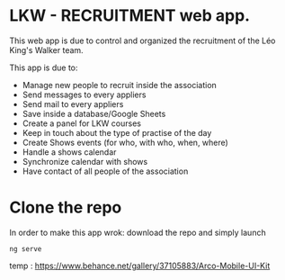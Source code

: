 # LKW - RECRUITMENT web app.

This web app is due to control and organized the recruitment of the Léo King's Walker team.

This app is due to:
- Manage new people to recruit inside the association
- Send messages to every appliers
- Send mail to every appliers
- Save inside a database/Google Sheets
- Create a panel for LKW courses
- Keep in touch about the type of practise of the day
- Create Shows events (for who, with who, when, where)
- Handle a shows calendar
- Synchronize calendar with shows
- Have contact of all people of the association

# Clone the repo
In order to make this app wrok: download the repo and simply launch 

```
ng serve
```
temp : https://www.behance.net/gallery/37105883/Arco-Mobile-UI-Kit